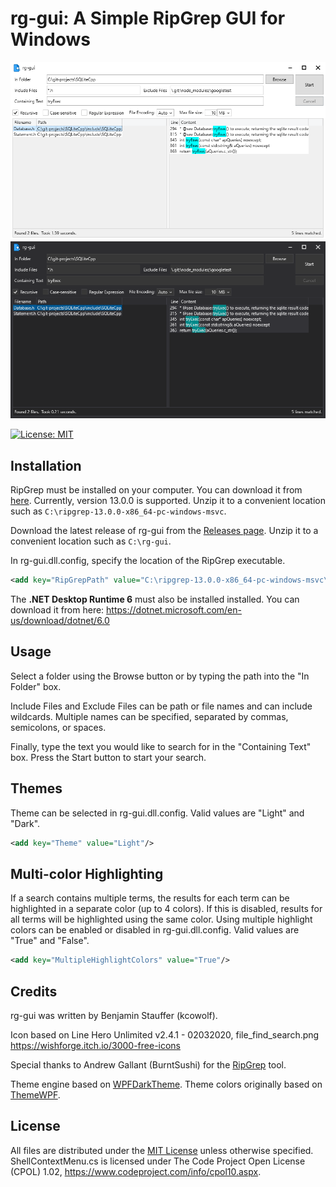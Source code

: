 ﻿# rg-gui: A Simple RipGrep GUI for Windows

![screenshot](screenshot.png)
![screenshot2](screenshot2.png)

[![License: MIT](https://img.shields.io/github/license/kcowolf/rg-gui)](https://opensource.org/licenses/MIT)

## Installation

RipGrep must be installed on your computer.  You can download it from [here](https://github.com/BurntSushi/ripgrep/releases).  Currently, version 13.0.0 is supported.  Unzip it to a convenient location such as `C:\ripgrep-13.0.0-x86_64-pc-windows-msvc`.

Download the latest release of rg-gui from the [Releases page](https://github.com/kcowolf/rg-gui/releases).  Unzip it to a convenient location such as `C:\rg-gui`.

In rg-gui.dll.config, specify the location of the RipGrep executable.

```xml
<add key="RipGrepPath" value="C:\ripgrep-13.0.0-x86_64-pc-windows-msvc\rg.exe"/>
```

The **.NET Desktop Runtime 6** must also be installed installed.  You can download it from here: https://dotnet.microsoft.com/en-us/download/dotnet/6.0

## Usage

Select a folder using the Browse button or by typing the path into the "In Folder" box.

Include Files and Exclude Files can be path or file names and can include wildcards.  Multiple names can be specified, separated by commas, semicolons, or spaces.

Finally, type the text you would like to search for in the "Containing Text" box.  Press the Start button to start your search.


## Themes

Theme can be selected in rg-gui.dll.config.  Valid values are "Light" and "Dark".

```xml
<add key="Theme" value="Light"/>
```


## Multi-color Highlighting

If a search contains multiple terms, the results for each term can be highlighted in a separate color (up to 4 colors).  If this is disabled, results for all terms will be highlighted using the same color.  Using multiple highlight colors can be enabled or disabled in rg-gui.dll.config.  Valid values are "True" and "False".

```xml
<add key="MultipleHighlightColors" value="True"/>
```


## Credits

rg-gui was written by Benjamin Stauffer (kcowolf).

Icon based on Line Hero Unlimited v2.4.1 - 02032020, file_find_search.png
https://wishforge.itch.io/3000-free-icons

Special thanks to Andrew Gallant (BurntSushi) for the [RipGrep](https://github.com/BurntSushi/ripgrep) tool.

Theme engine based on [WPFDarkTheme](https://github.com/AngryCarrot789/WPFDarkTheme).  Theme colors originally based on [ThemeWPF](https://github.com/Verta-IT/ThemeWPF/tree/main/Source/VertaIT.WPF.Theme).

## License

All files are distributed under the [MIT License](LICENSE) unless otherwise specified.  ShellContextMenu.cs is licensed under The Code Project Open License (CPOL) 1.02, https://www.codeproject.com/info/cpol10.aspx.
